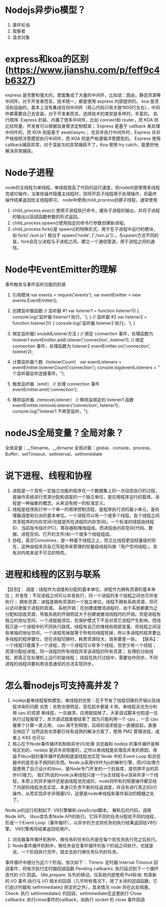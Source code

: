 # Nodejs异步io模型？
1. 事件轮询
2. 观察者
3. 请求对象


# express和koa的区别(https://www.jianshu.com/p/feff9c4b6327)
express 是完整和强大的，里面集成了大量的中间件，比如说：路由，静态资源等中间件。对于开发者而言，技术统一，都是使用 express 内部提供的。
koa 是灵活和自由的，基本上没有集成任何中间件（核心代码只有大致1600行左右），中间件都需要自己去安装。对于开发者而言，选择技术的类型是多样的，丰富的。
执行顺序:
   Express 封装、内置了很多中间件，比如 connect和 router，而 KOA 则比较轻量，开发者可以根据自身需求定制框架；
   Express 是基于 callback 来处理中间件的，而 KOA 则是基于 await/async；
   在异步执行中间件时，Express 并非严格按照洋葱模型执行中间件，而 KOA 则是严格遵循洋葱模型的。
   Express 使用 callback捕获异常，对于深层次的异常捕获不了，Koa 使用 try catch，能更好地解决异常捕获。

# Node子进程
node的主线程为单线程，单线程提高了代码的运行速度，但node内部使用多线程完成IO操作，当某些操作阻塞主线程时，则将开启子线程用于处理操作，将最终操作结果返回给主线程即可。
node中使用child_process创建子线程，通常使用
1. child_process.exec() 使用子进程执行命令，缓存子进程的输出，并将子进程的输出以回调函数参数的形式返回。
2. child_process.spawn()使用指定的命令行参数创建新进程。
3.  child_process.fork()是 spawn()的特殊形式，用于在子进程中运行的模块，如 fork('./son.js') 相当于 spawn('node', ['./son.js']) 。与spawn方法不同的是，fork会在父进程与子进程之间，建立一个通信管道，用于进程之间的通信。

# Node中EventEmitter的理解
事件触发与事件监听功能的封装
1. 引用模块
var events = require('events');
var eventEmitter = new events.EventEmitter();

2. 创建监听器函数
// 监听器 #1
var listener1 = function listener1() {
   console.log('监听器 listener1 执行。');
}
// 监听器 #2
var listener2 = function listener2() {
  console.log('监听器 listener2 执行。');
}

3. 绑定监听器( on/addListener方法 )
// 绑定 connection 事件，处理函数为 listener1 
eventEmitter.addListener('connection', listener1);
// 绑定 connection 事件，处理函数为 listener2
eventEmitter.on('connection', listener2);

4. 计算监听器个数（listenerCount）
var eventListeners = eventEmitter.listenerCount('connection');
console.log(eventListeners + " 个监听器监听连接事件。");

5. 触发监听器（emit）
// 处理 connection 事件 
eventEmitter.emit('connection');

6. 移除监听器（removeListener）
// 移除监绑定的 listener1 函数
eventEmitter.removeListener('connection', listener1);
console.log("listener1 不再受监听。");

# nodeJS全局变量？全局对象？
全局变量：__filename、__dirname
全局对象：global、console、process、Buffer、setTimeout、setInterval、setImmediate

# 说下进程、线程和协程
1. 进程是一个具有一定独立功能的程序在一个数据集上的一次动态执行的过程，是操作系统进行资源分配和调度的一个独立单位，是应用程序运行的载体。进程是一种抽象的概念，从来没有统一的标准定义。
2. 线程是程序执行中一个单一的顺序控制流程，是程序执行流的最小单元，是处理器调度和分派的基本单位。一个进程可以有一个或多个线程，各个线程之间共享程序的内存空间(也就是所在进程的内存空间)。一个标准的线程由线程ID、当前指令指针(PC)、寄存器和堆栈组成。而进程由内存空间(代码、数据、进程空间、打开的文件)和一个或多个线程组成。
3. 协程，英文Coroutines，是一种基于线程之上，但又比线程更加轻量级的存在，这种由程序员自己写程序来管理的轻量级线程叫做『用户空间线程』，具有对内核来说不可见的特性。
   
# 进程和线程的区别与联系
【区别】：
调度：线程作为调度和分配的基本单位，进程作为拥有资源的基本单位；
并发性：不仅进程之间可以并发执行，同一个进程的多个线程之间也可并发执行；
拥有资源：进程是拥有资源的一个独立单位，线程不拥有系统资源，但可以访问隶属于进程的资源。
系统开销：在创建或撤消进程时，由于系统都要为之分配和回收资源，导致系统的开销明显大于创建或撤消线程时的开销。但是进程有独立的地址空间，一个进程崩溃后，在保护模式下不会对其它进程产生影响，而线程只是一个进程中的不同执行路径。线程有自己的堆栈和局部变量，但线程之间没有单独的地址空间，一个进程死掉就等于所有的线程死掉，所以多进程的程序要比多线程的程序健壮，但在进程切换时，耗费资源较大，效率要差一些。
【联系】：
一个线程只能属于一个进程，而一个进程可以有多个线程，但至少有一个线程；
资源分配给进程，同一进程的所有线程共享该进程的所有资源；
处理机分给线程，即真正在处理机上运行的是线程；
线程在执行过程中，需要协作同步。不同进程的线程间要利用消息通信的办法实现同步。


# 怎么看nodejs可支持高并发？
1. nodejs是单线程架构模型，单线程的优势：在于节省了线程切换的开销以及线程冲突的问题
   劣势：劣势也很明显，现在起步都是 4 核，单线程没法充分利用 cpu 的资源
   单线程，一旦崩溃，应用就挂掉了，大家调试脚本也知道一旦执行过程报错了，本次调试就直接结束了
   因为只能利用一个 cpu ，一旦 cpu 被某个计算一直占用， cpu 得不到释放，后续的请求就会一直被挂起，直接无响应了
   当然这些劣势都已经有成熟的解决方案了，使用 PM2 管理进程，或者上 K8S 也可以
2. 核心在于Node事件循环机制和异步I/O处理
浏览器和 nodejs 的事件循环是稍有区别的，nodejs 是异步非阻塞的，之所以单线程能处理高并发的原因，得益于libuv层的事件循环机制和底层线程池实现
Node 中的 Event Loop 和浏览器中的是完全不相同的东西。Node.js采用V8作为js的解析引擎，而I/O处理方面使用了自己设计的libuv，是Node专门开发的一个封装库，提供跨平台的异步I/O能力。
我们所说的node.js单线程只是一个js主线程与ui渲染共享一个线程，本质上的异步操作还是由线程池完成的，node将所有的阻塞操作都交给了内部的线程池去实现，本身只负责不断的往返调度，并没有进行真正的I/O操作，从而实现异步非阻塞I/O，这便是node单线程和事件驱动的精髓之处了。

Node.js的运行机制如下:
V8引擎解析JavaScript脚本。
解析后的代码，调用Node API。
libuv库负责Node API的执行。它将不同的任务分配给不同的线程，形成一个Event Loop（事件循环），以异步的方式将任务的执行结果返回给V8引擎。
V8引擎再将结果返回给用户。

1. 浏览器事件循环机制中，微任务的任务队列是在每个宏任务执行完之后执行。
2. Node事件循环机制中，微任务会在事件循环的各个阶段之间执行，也就是说，一个阶段执行完毕，就会去执行微任务队列的任务。

事件循环中细分为这六个阶段，依次如下：
Timers: 定时器 Interval Timoout 回调事件，将依次执行定时器回调函数
Pending callbacks: 执行延迟到下一个循环迭代的 I/O 回调。
Idle,prepare:  队列的移动，仅系统内部使用
Poll轮询: 检索新的 I/O 事件;执行与 I/O 相关的回调（几乎所有情况下，除了关闭的回调函数，它们由计时器和 setImmediate() 排定的之外），其余情况 node 将在此处阻塞。
Check: 执行 setImmediate() 的回调，setImmediate在这里执行
Close callbacks: 执行close事件的callback，如执行 socket 的 close 事件回调